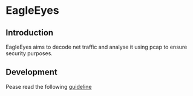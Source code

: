 # EagleEyes

## Introduction

EagleEyes aims to decode net traffic and analyse it using pcap to ensure security purposes.


## Development

Pease read the following [guideline](doc/guideline.md)
